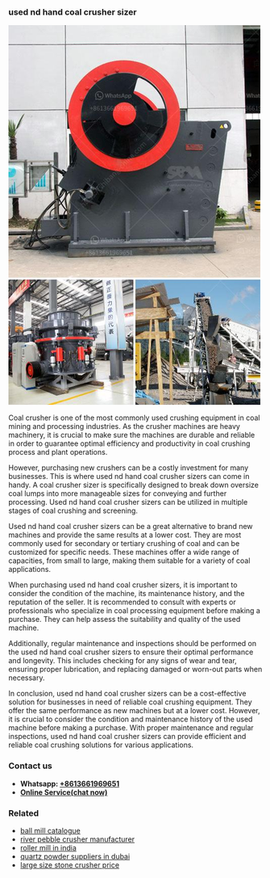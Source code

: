 <h3>used nd hand coal crusher sizer</h3><img src='1708589062.jpg' alt=''><p>Coal crusher is one of the most commonly used crushing equipment in coal mining and processing industries. As the crusher machines are heavy machinery, it is crucial to make sure the machines are durable and reliable in order to guarantee optimal efficiency and productivity in coal crushing process and plant operations. </p><p>However, purchasing new crushers can be a costly investment for many businesses. This is where used nd hand coal crusher sizers can come in handy. A coal crusher sizer is specifically designed to break down oversize coal lumps into more manageable sizes for conveying and further processing. Used nd hand coal crusher sizers can be utilized in multiple stages of coal crushing and screening.</p><p>Used nd hand coal crusher sizers can be a great alternative to brand new machines and provide the same results at a lower cost. They are most commonly used for secondary or tertiary crushing of coal and can be customized for specific needs. These machines offer a wide range of capacities, from small to large, making them suitable for a variety of coal applications.</p><p>When purchasing used nd hand coal crusher sizers, it is important to consider the condition of the machine, its maintenance history, and the reputation of the seller. It is recommended to consult with experts or professionals who specialize in coal processing equipment before making a purchase. They can help assess the suitability and quality of the used machine.</p><p>Additionally, regular maintenance and inspections should be performed on the used nd hand coal crusher sizers to ensure their optimal performance and longevity. This includes checking for any signs of wear and tear, ensuring proper lubrication, and replacing damaged or worn-out parts when necessary.</p><p>In conclusion, used nd hand coal crusher sizers can be a cost-effective solution for businesses in need of reliable coal crushing equipment. They offer the same performance as new machines but at a lower cost. However, it is crucial to consider the condition and maintenance history of the used machine before making a purchase. With proper maintenance and regular inspections, used nd hand coal crusher sizers can provide efficient and reliable coal crushing solutions for various applications.</p><h3>Contact us</h3><ul><li><strong>Whatsapp:&nbsp;<a href="https://wa.me/8613661969651">+8613661969651</a></strong></li><li><a href="https://swt.shibang-china.com/?git&amp;zhl&amp;used nd hand coal crusher sizer"><strong>Online Service(chat now)</strong></a></li></ul><h3>Related</h3><ul><li><a href='ball mill catalogue.md'>ball mill catalogue</a></li><li><a href='river pebble crusher manufacturer.md'>river pebble crusher manufacturer</a></li><li><a href='roller mill in india.md'>roller mill in india</a></li><li><a href='quartz powder suppliers in dubai.md'>quartz powder suppliers in dubai</a></li><li><a href='large size stone crusher price.md'>large size stone crusher price</a></li></ul>